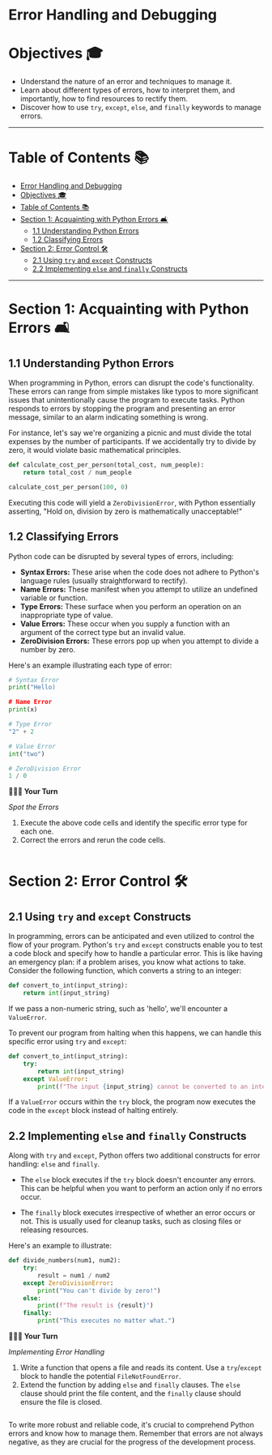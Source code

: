 # Error Handling and Debugging
# Objectives 🎓
- Understand the nature of an error and techniques to manage it.
- Learn about different types of errors, how to interpret them, and importantly, how to find resources to rectify them.
- Discover how to use `try`, `except`, `else`, and `finally` keywords to manage errors.

---

# Table of Contents 📚
- [Error Handling and Debugging](#error-handling-and-debugging)
- [Objectives 🎓](#objectives-)
- [Table of Contents 📚](#table-of-contents-)
- [Section 1: Acquainting with Python Errors 🛋️](#section-1-acquainting-with-python-errors-️)
  - [1.1 Understanding Python Errors](#11-understanding-python-errors)
  - [1.2 Classifying Errors](#12-classifying-errors)
- [Section 2: Error Control 🛠️](#section-2-error-control-️)
  - [2.1 Using `try` and `except` Constructs](#21-using-try-and-except-constructs)
  - [2.2 Implementing `else` and `finally` Constructs](#22-implementing-else-and-finally-constructs)

---

# Section 1: Acquainting with Python Errors 🛋️

## 1.1 Understanding Python Errors 

When programming in Python, errors can disrupt the code's functionality. These errors can range from simple mistakes like typos to more significant issues that unintentionally cause the program to execute tasks. Python responds to errors by stopping the program and presenting an error message, similar to an alarm indicating something is wrong.

For instance, let's say we're organizing a picnic and must divide the total expenses by the number of participants. If we accidentally try to divide by zero, it would violate basic mathematical principles.

```python
def calculate_cost_per_person(total_cost, num_people):
    return total_cost / num_people

calculate_cost_per_person(100, 0)
```

Executing this code will yield a `ZeroDivisionError`, with Python essentially asserting, "Hold on, division by zero is mathematically unacceptable!"

## 1.2 Classifying Errors

Python code can be disrupted by several types of errors, including:

- **Syntax Errors:** These arise when the code does not adhere to Python's language rules (usually straightforward to rectify).
- **Name Errors:** These manifest when you attempt to utilize an undefined variable or function.
- **Type Errors:** These surface when you perform an operation on an inappropriate type of value.
- **Value Errors:** These occur when you supply a function with an argument of the correct type but an invalid value.
- **ZeroDivision Errors:** These errors pop up when you attempt to divide a number by zero.

Here's an example illustrating each type of error:

```python
# Syntax Error
print("Hello)

# Name Error
print(x)

# Type Error
"2" + 2

# Value Error
int("two")

# ZeroDivision Error
1 / 0
```

**👩🏿‍💻 Your Turn**

*Spot the Errors*

1. Execute the above code cells and identify the specific error type for each one.
2. Correct the errors and rerun the code cells.

```python
```

# Section 2: Error Control 🛠️

## 2.1 Using `try` and `except` Constructs

In programming, errors can be anticipated and even utilized to control the flow of your program. Python's `try` and `except` constructs enable you to test a code block and specify how to handle a particular error. This is like having an emergency plan: if a problem arises, you know what actions to take.
Consider the following function, which converts a string to an integer:

```python
def convert_to_int(input_string):
    return int(input_string)
```

If we pass a non-numeric string, such as 'hello', we'll encounter a `ValueError`.

To prevent our program from halting when this happens, we can handle this specific error using `try` and `except`:

```python
def convert_to_int(input_string):
    try:
        return int(input_string)
    except ValueError:
        print(f"The input {input_string} cannot be converted to an integer.")
```

If a `ValueError` occurs within the `try` block, the program now executes the code in the `except` block instead of halting entirely.

## 2.2 Implementing `else` and `finally` Constructs

Along with `try` and `except`, Python offers two additional constructs for error handling: `else` and `finally`.

- The `else` block executes if the `try` block doesn't encounter any errors. This can be helpful when you want to perform an action only if no errors occur.

- The `finally` block executes irrespective of whether an error occurs or not. This is usually used for cleanup tasks, such as closing files or releasing resources.

Here's an example to illustrate:

```python
def divide_numbers(num1, num2):
    try:
        result = num1 / num2
    except ZeroDivisionError:
        print("You can't divide by zero!")
    else:
        print(f"The result is {result}")
    finally:
        print("This executes no matter what.")
```

**👨🏽‍💻 Your Turn**

*Implementing Error Handling*

1. Write a function that opens a file and reads its content. Use a `try`/`except` block to handle the potential `FileNotFoundError`.
2. Extend the function by adding `else` and `finally` clauses. The `else` clause should print the file content, and the `finally` clause should ensure the file is closed.

```python
```

To write more robust and reliable code, it's crucial to comprehend Python errors and know how to manage them. Remember that errors are not always negative, as they are crucial for the progress of the development process.
